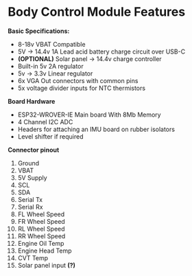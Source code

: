 # Body Control Module Features


**Basic Specifications:**
- 8-18v VBAT Compatible
- 5V -> 14.4v 1A Lead acid battery charge circuit over USB-C
- **(OPTIONAL)** Solar panel -> 14.4v charge controller
- Built-in 5v 2A regulator
- 5v -> 3.3v Linear regulator
- 6x VGA Out connectors with common pins
- 5x voltage divider inputs for NTC thermistors

**Board Hardware**
- ESP32-WROVER-IE Main board With 8Mb Memory
- 4 Channel I2C ADC
- Headers for attaching an IMU board on rubber isolators
- Level shifter if required

**Connector pinout**
1. Ground
2. VBAT
3. 5V Supply
4. SCL
5. SDA
6. Serial Tx
7. Serial Rx
6. FL Wheel Speed
7. FR Wheel Speed
8. RL Wheel Speed
9. RR Wheel Speed
10. Engine Oil Temp
11. Engine Head Temp
12. CVT Temp
13. Solar panel input **(?)**
